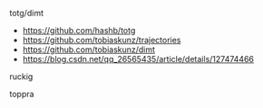 totg/dimt
- https://github.com/hashb/totg
- https://github.com/tobiaskunz/trajectories
- https://github.com/tobiaskunz/dimt
- https://blog.csdn.net/qq_26565435/article/details/127474466

ruckig

toppra

